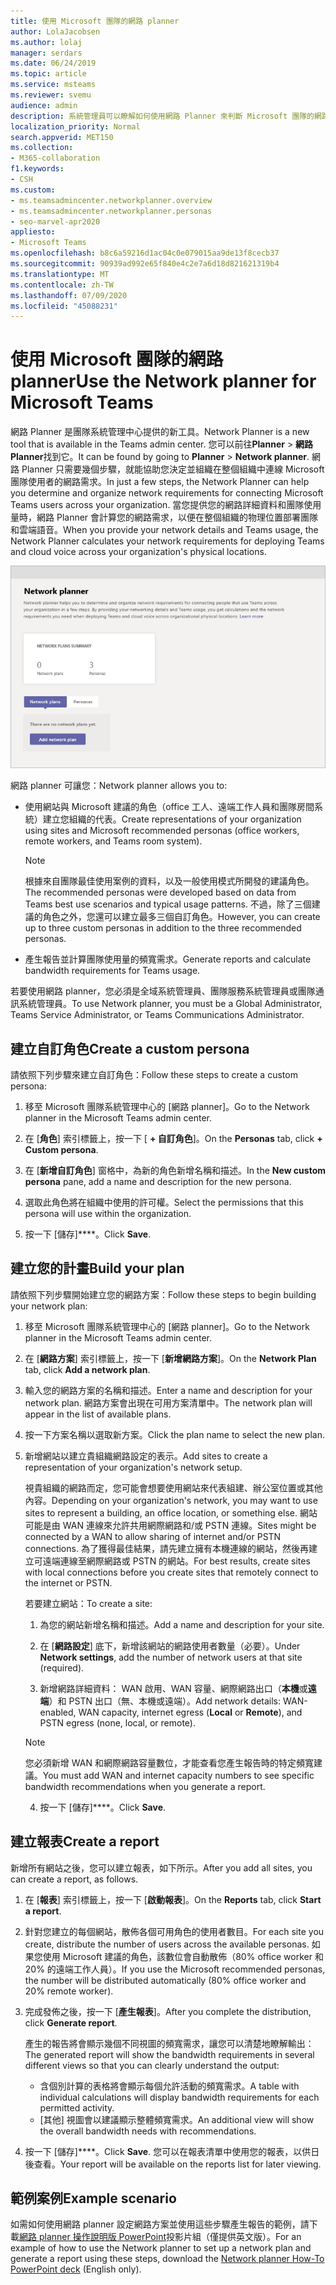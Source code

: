 ```yaml
---
title: 使用 Microsoft 團隊的網路 planner
author: LolaJacobsen
ms.author: lolaj
manager: serdars
ms.date: 06/24/2019
ms.topic: article
ms.service: msteams
ms.reviewer: svemu
audience: admin
description: 系統管理員可以瞭解如何使用網路 Planner 來判斷 Microsoft 團隊的網路需求。
localization_priority: Normal
search.appverid: MET150
ms.collection:
- M365-collaboration
f1.keywords:
- CSH
ms.custom:
- ms.teamsadmincenter.networkplanner.overview
- ms.teamsadmincenter.networkplanner.personas
- seo-marvel-apr2020
appliesto:
- Microsoft Teams
ms.openlocfilehash: b8c6a59216d1ac04c0e079015aa9de13f8cecb37
ms.sourcegitcommit: 90939ad992e65f840e4c2e7a6d18d821621319b4
ms.translationtype: MT
ms.contentlocale: zh-TW
ms.lasthandoff: 07/09/2020
ms.locfileid: "45088231"
---
```

# <a name="use-the-network-planner-for-microsoft-teams"></a><span data-ttu-id="eda78-103">使用 Microsoft 團隊的網路 planner</span><span class="sxs-lookup"><span data-stu-id="eda78-103">Use the Network planner for Microsoft Teams</span></span>

<span data-ttu-id="eda78-104">網路 Planner 是團隊系統管理中心提供的新工具。</span><span class="sxs-lookup"><span data-stu-id="eda78-104">Network Planner is a new tool that is available in the Teams admin center.</span></span> <span data-ttu-id="eda78-105">您可以前往**Planner**  >  **網路 Planner**找到它。</span><span class="sxs-lookup"><span data-stu-id="eda78-105">It can be found by going to **Planner** > **Network planner**.</span></span> <span data-ttu-id="eda78-106">網路 Planner 只需要幾個步驟，就能協助您決定並組織在整個組織中連線 Microsoft 團隊使用者的網路需求。</span><span class="sxs-lookup"><span data-stu-id="eda78-106">In just a few steps, the Network Planner can help you determine and organize network requirements for connecting Microsoft Teams users across your organization.</span></span> <span data-ttu-id="eda78-107">當您提供您的網路詳細資料和團隊使用量時，網路 Planner 會計算您的網路需求，以便在整個組織的物理位置部署團隊和雲端語音。</span><span class="sxs-lookup"><span data-stu-id="eda78-107">When you provide your network details and Teams usage, the Network Planner calculates your network requirements for deploying Teams and cloud voice across your organization's physical locations.</span></span>

![網路 planner 的螢幕擷取畫面](media/network-planner.png)

<span data-ttu-id="eda78-109">網路 planner 可讓您：</span><span class="sxs-lookup"><span data-stu-id="eda78-109">Network planner allows you to:</span></span>

- <span data-ttu-id="eda78-110">使用網站與 Microsoft 建議的角色（office 工人、遠端工作人員和團隊房間系統）建立您組織的代表。</span><span class="sxs-lookup"><span data-stu-id="eda78-110">Create representations of your organization using sites and Microsoft recommended personas (office workers, remote workers, and Teams room system).</span></span>

    > [!NOTE]
    > <span data-ttu-id="eda78-111">根據來自團隊最佳使用案例的資料，以及一般使用模式所開發的建議角色。</span><span class="sxs-lookup"><span data-stu-id="eda78-111">The recommended personas were developed based on data from Teams best use scenarios and typical usage patterns.</span></span> <span data-ttu-id="eda78-112">不過，除了三個建議的角色之外，您還可以建立最多三個自訂角色。</span><span class="sxs-lookup"><span data-stu-id="eda78-112">However, you can create up to three custom personas in addition to the three recommended personas.</span></span>

- <span data-ttu-id="eda78-113">產生報告並計算團隊使用量的頻寬需求。</span><span class="sxs-lookup"><span data-stu-id="eda78-113">Generate reports and calculate bandwidth requirements for Teams usage.</span></span>

<span data-ttu-id="eda78-114">若要使用網路 planner，您必須是全域系統管理員、團隊服務系統管理員或團隊通訊系統管理員。</span><span class="sxs-lookup"><span data-stu-id="eda78-114">To use Network planner, you must be a Global Administrator, Teams Service Administrator, or Teams Communications Administrator.</span></span>

## <a name="create-a-custom-persona"></a><span data-ttu-id="eda78-115">建立自訂角色</span><span class="sxs-lookup"><span data-stu-id="eda78-115">Create a custom persona</span></span>

<span data-ttu-id="eda78-116">請依照下列步驟來建立自訂角色：</span><span class="sxs-lookup"><span data-stu-id="eda78-116">Follow these steps to create a custom persona:</span></span>

1. <span data-ttu-id="eda78-117">移至 Microsoft 團隊系統管理中心的 [網路 planner]。</span><span class="sxs-lookup"><span data-stu-id="eda78-117">Go to the Network planner in the Microsoft Teams admin center.</span></span>

2. <span data-ttu-id="eda78-118">在 [**角色**] 索引標籤上，按一下 [ **+ 自訂角色**]。</span><span class="sxs-lookup"><span data-stu-id="eda78-118">On the **Personas** tab, click **+ Custom persona**.</span></span> 

3. <span data-ttu-id="eda78-119">在 [**新增自訂角色**] 窗格中，為新的角色新增名稱和描述。</span><span class="sxs-lookup"><span data-stu-id="eda78-119">In the **New custom persona** pane, add a name and description for the new persona.</span></span>

4. <span data-ttu-id="eda78-120">選取此角色將在組織中使用的許可權。</span><span class="sxs-lookup"><span data-stu-id="eda78-120">Select the permissions that this persona will use within the organization.</span></span>

5. <span data-ttu-id="eda78-121">按一下 [儲存]\*\*\*\*。</span><span class="sxs-lookup"><span data-stu-id="eda78-121">Click **Save**.</span></span>

## <a name="build-your-plan"></a><span data-ttu-id="eda78-122">建立您的計畫</span><span class="sxs-lookup"><span data-stu-id="eda78-122">Build your plan</span></span>

<span data-ttu-id="eda78-123">請依照下列步驟開始建立您的網路方案：</span><span class="sxs-lookup"><span data-stu-id="eda78-123">Follow these steps to begin building your network plan:</span></span>

1. <span data-ttu-id="eda78-124">移至 Microsoft 團隊系統管理中心的 [網路 planner]。</span><span class="sxs-lookup"><span data-stu-id="eda78-124">Go to the Network planner in the Microsoft Teams admin center.</span></span>

2. <span data-ttu-id="eda78-125">在 [**網路方案**] 索引標籤上，按一下 [**新增網路方案**]。</span><span class="sxs-lookup"><span data-stu-id="eda78-125">On the **Network Plan** tab, click **Add a network plan**.</span></span>

3. <span data-ttu-id="eda78-126">輸入您的網路方案的名稱和描述。</span><span class="sxs-lookup"><span data-stu-id="eda78-126">Enter a name and description for your network plan.</span></span> <span data-ttu-id="eda78-127">網路方案會出現在可用方案清單中。</span><span class="sxs-lookup"><span data-stu-id="eda78-127">The network plan will appear in the list of available plans.</span></span>

4. <span data-ttu-id="eda78-128">按一下方案名稱以選取新方案。</span><span class="sxs-lookup"><span data-stu-id="eda78-128">Click the plan name to select the new plan.</span></span>

5. <span data-ttu-id="eda78-129">新增網站以建立貴組織網路設定的表示。</span><span class="sxs-lookup"><span data-stu-id="eda78-129">Add sites to create a representation of your organization's network setup.</span></span>

    <span data-ttu-id="eda78-130">視貴組織的網路而定，您可能會想要使用網站來代表組建、辦公室位置或其他內容。</span><span class="sxs-lookup"><span data-stu-id="eda78-130">Depending on your organization's network, you may want to use sites to represent a building, an office location, or something else.</span></span> <span data-ttu-id="eda78-131">網站可能是由 WAN 連線來允許共用網際網路和/或 PSTN 連線。</span><span class="sxs-lookup"><span data-stu-id="eda78-131">Sites might be connected by a WAN to allow sharing of internet and/or PSTN connections.</span></span> <span data-ttu-id="eda78-132">為了獲得最佳結果，請先建立擁有本機連線的網站，然後再建立可遠端連線至網際網路或 PSTN 的網站。</span><span class="sxs-lookup"><span data-stu-id="eda78-132">For best results, create sites with local connections before you create sites that remotely connect to the internet or PSTN.</span></span>

    <span data-ttu-id="eda78-133">若要建立網站：</span><span class="sxs-lookup"><span data-stu-id="eda78-133">To create a site:</span></span>

    1. <span data-ttu-id="eda78-134">為您的網站新增名稱和描述。</span><span class="sxs-lookup"><span data-stu-id="eda78-134">Add a name and description for your site.</span></span>

    2. <span data-ttu-id="eda78-135">在 [**網路設定**] 底下，新增該網站的網路使用者數量（必要）。</span><span class="sxs-lookup"><span data-stu-id="eda78-135">Under **Network settings**, add the number of network users at that site (required).</span></span>

    3. <span data-ttu-id="eda78-136">新增網路詳細資料： WAN 啟用、WAN 容量、網際網路出口（**本機**或**遠端**）和 PSTN 出口（無、本機或遠端）。</span><span class="sxs-lookup"><span data-stu-id="eda78-136">Add network details: WAN-enabled, WAN capacity, internet egress (**Local** or **Remote**), and PSTN egress (none, local, or remote).</span></span>

      > [!NOTE]
      > <span data-ttu-id="eda78-137">您必須新增 WAN 和網際網路容量數位，才能查看您產生報告時的特定頻寬建議。</span><span class="sxs-lookup"><span data-stu-id="eda78-137">You must add WAN and internet capacity numbers to see specific bandwidth recommendations when you generate a report.</span></span>

    4. <span data-ttu-id="eda78-138">按一下 [儲存]\*\*\*\*。</span><span class="sxs-lookup"><span data-stu-id="eda78-138">Click **Save**.</span></span>

## <a name="create-a-report"></a><span data-ttu-id="eda78-139">建立報表</span><span class="sxs-lookup"><span data-stu-id="eda78-139">Create a report</span></span>

<span data-ttu-id="eda78-140">新增所有網站之後，您可以建立報表，如下所示。</span><span class="sxs-lookup"><span data-stu-id="eda78-140">After you add all sites, you can create a report, as follows.</span></span>

1. <span data-ttu-id="eda78-141">在 [**報表**] 索引標籤上，按一下 [**啟動報表**]。</span><span class="sxs-lookup"><span data-stu-id="eda78-141">On the **Reports** tab, click **Start a report**.</span></span>

2. <span data-ttu-id="eda78-142">針對您建立的每個網站，散佈各個可用角色的使用者數目。</span><span class="sxs-lookup"><span data-stu-id="eda78-142">For each site you create, distribute the number of users across the available personas.</span></span> <span data-ttu-id="eda78-143">如果您使用 Microsoft 建議的角色，該數位會自動散佈（80% office worker 和20% 的遠端工作人員）。</span><span class="sxs-lookup"><span data-stu-id="eda78-143">If you use the Microsoft recommended personas, the number will be distributed automatically (80% office worker and 20% remote worker).</span></span>

3. <span data-ttu-id="eda78-144">完成發佈之後，按一下 [**產生報表**]。</span><span class="sxs-lookup"><span data-stu-id="eda78-144">After you complete the distribution, click **Generate report**.</span></span>

    <span data-ttu-id="eda78-145">產生的報告將會顯示幾個不同視圖的頻寬需求，讓您可以清楚地瞭解輸出：</span><span class="sxs-lookup"><span data-stu-id="eda78-145">The generated report will show the bandwidth requirements in several different views so that you can clearly understand the output:</span></span>
    - <span data-ttu-id="eda78-146">含個別計算的表格將會顯示每個允許活動的頻寬需求。</span><span class="sxs-lookup"><span data-stu-id="eda78-146">A table with individual calculations will display bandwidth requirements for each permitted activity.</span></span>
    - <span data-ttu-id="eda78-147">[其他] 視圖會以建議顯示整體頻寬需求。</span><span class="sxs-lookup"><span data-stu-id="eda78-147">An additional view will show the overall bandwidth needs with recommendations.</span></span>

4. <span data-ttu-id="eda78-148">按一下 [儲存]\*\*\*\*。</span><span class="sxs-lookup"><span data-stu-id="eda78-148">Click **Save**.</span></span> <span data-ttu-id="eda78-149">您可以在報表清單中使用您的報表，以供日後查看。</span><span class="sxs-lookup"><span data-stu-id="eda78-149">Your report will be available on the reports list for later viewing.</span></span>

## <a name="example-scenario"></a><span data-ttu-id="eda78-150">範例案例</span><span class="sxs-lookup"><span data-stu-id="eda78-150">Example scenario</span></span>

<span data-ttu-id="eda78-151">如需如何使用網路 planner 設定網路方案並使用這些步驟產生報告的範例，請下載[網路 planner 操作說明版 PowerPoint](https://github.com/MicrosoftDocs/OfficeDocs-SkypeForBusiness/blob/live/Teams/downloads/network-planner-how-to.pptx?raw=true)投影片組（僅提供英文版）。</span><span class="sxs-lookup"><span data-stu-id="eda78-151">For an example of how to use the Network planner to set up a network plan and generate a report using these steps, download the [Network planner How-To PowerPoint deck](https://github.com/MicrosoftDocs/OfficeDocs-SkypeForBusiness/blob/live/Teams/downloads/network-planner-how-to.pptx?raw=true) (English only).</span></span>
